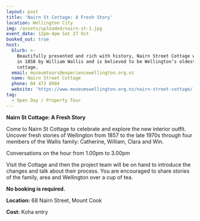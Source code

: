 ```yaml
---
layout: post
title: 'Nairn St Cottage: A Fresh Story'
location: Wellington City
img: /assets/uploaded/nairn-st-1.jpg
event_date: 12pm-4pm Sat 27 Oct
booked_out: true
host:
  blurb: >-
    Beautifully presented and rich with history, Nairn Street Cottage was built
    in 1858 by William Wallis and is believed to be Wellington’s oldest original
    cottage.
  email: museumtours@experiencewellington.org.nz
  name: Nairn Street Cottage
  phone: 04 472 8904
  website: 'https://www.museumswellington.org.nz/nairn-street-cottage/'
tag:
  - Open Day / Property Tour
---
```

**Nairn St Cottage: A Fresh Story**

Come to Nairn St Cottage to celebrate and explore the new interior outfit. Uncover fresh stories of Wellington from 1857 to the late 1970s through four members of the Wallis family: Catherine, William, Clara and Win.

Conversations  on the hour from 1.00pm to 3.00pm

Visit the Cottage and then the project team will be on hand to introduce the changes and talk about their process. You are encouraged to share stories of the family, area and Wellington over a cup of tea.

**No booking is required.**

**Location:** 68 Nairn Street, Mount Cook

**Cost:** Koha entry
